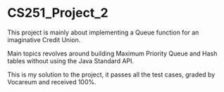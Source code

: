 # CS251_Project_2

This project is mainly about implementing a Queue function for an imaginative Credit Union.

Main topics revolves around building Maximum Priority Queue and Hash tables without using the Java Standard API.

This is my solution to the project, it passes all the test cases, graded by Vocareum and received 100%.
